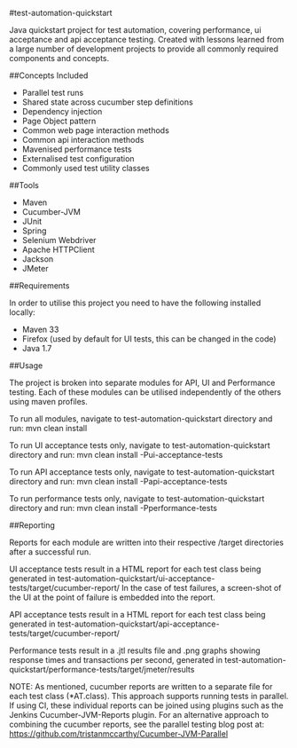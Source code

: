 
#test-automation-quickstart

 Java quickstart project for test automation, covering performance, ui acceptance and api acceptance testing.
 Created with lessons learned from a large number of development projects to provide all commonly
 required components and concepts.

##Concepts Included

 * Parallel test runs
 * Shared state across cucumber step definitions
 * Dependency injection
 * Page Object pattern
 * Common web page interaction methods
 * Common api interaction methods
 * Mavenised performance tests
 * Externalised test configuration
 * Commonly used test utility classes

##Tools

 * Maven
 * Cucumber-JVM
 * JUnit
 * Spring
 * Selenium Webdriver
 * Apache HTTPClient
 * Jackson
 * JMeter

##Requirements

 In order to utilise this project you need to have the following installed locally:

 * Maven 33
 * Firefox (used by default for UI tests, this can be changed in the code)
 * Java 1.7

##Usage

 The project is broken into separate modules for API, UI and Performance testing. Each of these modules can be utilised
 independently of the others using maven profiles.

 To run all modules, navigate to test-automation-quickstart directory and run:
 mvn clean install

 To run UI acceptance tests only, navigate to test-automation-quickstart directory and run:
 mvn clean install -Pui-acceptance-tests

 To run API acceptance tests only, navigate to test-automation-quickstart directory and run:
 mvn clean install -Papi-acceptance-tests

 To run performance tests only, navigate to test-automation-quickstart directory and run:
 mvn clean install -Pperformance-tests

##Reporting

 Reports for each module are written into their respective /target directories after a successful run.

 UI acceptance tests result in a HTML report for each test class being generated in
 test-automation-quickstart/ui-acceptance-tests/target/cucumber-report/
 In the case of test failures, a screen-shot of the UI at the point of failure is embedded into the report.

 API acceptance tests result in a HTML report for each test class being generated in
 test-automation-quickstart/api-acceptance-tests/target/cucumber-report/

 Performance tests result in a .jtl results file and .png graphs showing response times and transactions per second,
 generated in test-automation-quickstart/performance-tests/target/jmeter/results

 NOTE:
 As mentioned, cucumber reports are written to a separate file for each test class (*AT.class). This approach supports
 running tests in parallel.
 If using CI, these individual reports can be joined using plugins such as the Jenkins Cucumber-JVM-Reports plugin.
 For an alternative approach to combining the cucumber reports, see the parallel testing blog post at:
 https://github.com/tristanmccarthy/Cucumber-JVM-Parallel

